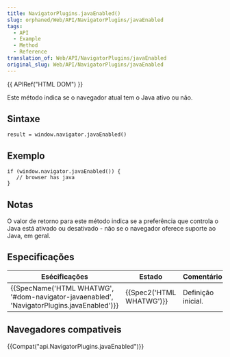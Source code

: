 ```yaml
---
title: NavigatorPlugins.javaEnabled()
slug: orphaned/Web/API/NavigatorPlugins/javaEnabled
tags:
  - API
  - Example
  - Method
  - Reference
translation_of: Web/API/NavigatorPlugins/javaEnabled
original_slug: Web/API/NavigatorPlugins/javaEnabled
---
```

{{ APIRef("HTML DOM") }}

Este método indica se o navegador atual tem o Java ativo ou não.

## Sintaxe

```
result = window.navigator.javaEnabled()
```

## Exemplo

```
if (window.navigator.javaEnabled()) {
   // browser has java
}
```

## Notas

O valor de retorno para este método indica se a preferência que controla o Java está ativado ou desativado - não se o navegador oferece suporte ao Java, em geral.

## Especificações

| Esécificações                                                                                                            | Estado                           | Comentário         |
| ------------------------------------------------------------------------------------------------------------------------ | -------------------------------- | ------------------ |
| {{SpecName('HTML WHATWG', '#dom-navigator-javaenabled', 'NavigatorPlugins.javaEnabled')}} | {{Spec2('HTML WHATWG')}} | Definição inicial. |

## Navegadores compativeis

{{Compat("api.NavigatorPlugins.javaEnabled")}}

